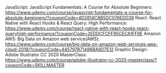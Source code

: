 JavaScript: JavaScript Fundamentals: A Course for Absolute Beginners: https://www.udemy.com/course/javascript-fundamentals-a-course-for-absolute-beginners/?couponCode=4D2814C8B5DC076EDD38
React: React Native with React Hooks & React Query: High Performance: https://www.udemy.com/course/react-native-with-react-hooks-react-queryhigh-performance/?couponCode=2EDDCFCFF95CECA1FF8E
Amazon AWS: Big Data on Amazon web service(AWS): https://www.udemy.com/course/big-data-on-amazon-web-services-aws-cloud-2018/?couponCode=445797B71486BA9D7E12
Graphic Design: Adobe Illustrator CC 2020 MasterClass: https://www.udemy.com/course/adobe-illustrator-cc-2020-masterclass/?couponCode=SKILLMASTER
